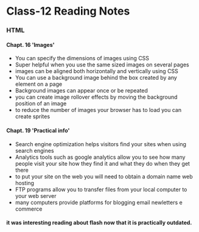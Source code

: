 # Class-12 Reading Notes

### HTML

#### Chapt. 16 'Images'
* You can specify the dimensions of images using CSS
* Super helpful when you use the same sized images on several pages
* images can be aligned both horizontally and vertically using CSS
* You can use a background image behind the box created by any element on a page
* Background images can appear once or be repeated 
* you can create image rollover effects by moving the background position of an image
* to reduce the number of images your browser has to load you can create sprites

#### Chapt. 19 'Practical info'
* Search engine optimization helps visitors find your sites when using search engines
* Analytics tools such as google analytics allow you to see how many people visit your site how they find it and what they do when they get there
* to put your site on the web you will need to obtain a domain name web hosting
* FTP programs allow you to transfer files from your local computer to your web server
* many computers provide platforms for blogging email newletters  e commerce 




#### it was interesting reading about flash now that it is practically outdated. 